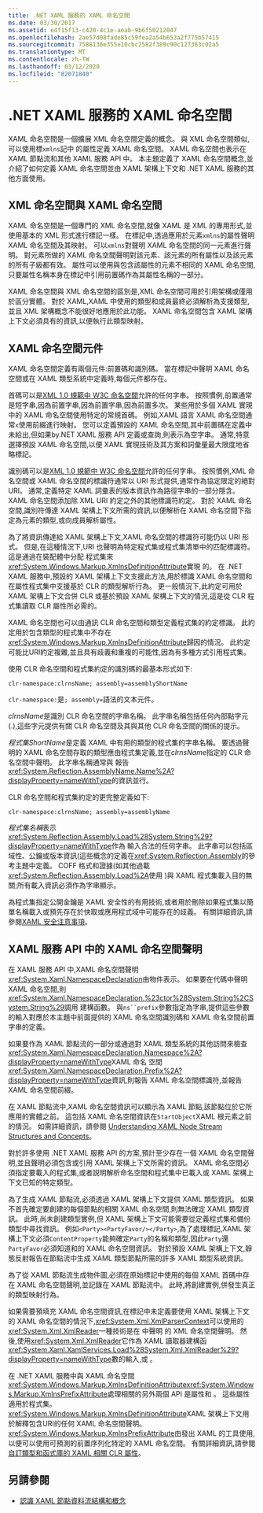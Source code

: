 ```yaml
---
title: .NET XAML 服務的 XAML 命名空間
ms.date: 03/30/2017
ms.assetid: e4f15f13-c420-4c1e-aeab-9b6f50212047
ms.openlocfilehash: 2ae57d08fade85c59fea2a54b653a2f775b57415
ms.sourcegitcommit: 7588136e355e10cbc2582f389c90c127363c02a5
ms.translationtype: MT
ms.contentlocale: zh-TW
ms.lasthandoff: 03/12/2020
ms.locfileid: "82071840"
---
```

# <a name="xaml-namespaces-for-net-xaml-services"></a>.NET XAML 服務的 XAML 命名空間
XAML 命名空間是一個擴展 XML 命名空間定義的概念。 與 XML 命名空間類似,可以使用標`xmlns`記中 的屬性定義 XAML 命名空間。 XAML 命名空間也表示在 XAML 節點流和其他 XAML 服務 API 中。 本主題定義了 XAML 命名空間概念,並介紹了如何定義 XAML 命名空間並由 XAML 架構上下文和 .NET XAML 服務的其他方面使用。  
  
## <a name="xml-namespace-and-xaml-namespace"></a>XML 命名空間與 XAML 命名空間  
 XAML 命名空間是一個專門的 XML 命名空間,就像 XAML 是 XML 的專用形式,並使用基本的 XML 形式進行標記一樣。 在標記中,透過應用於元素`xmlns`的屬性聲明 XAML 命名空間及其映射。 可以`xmlns`對聲明 XAML 命名空間的同一元素進行聲明。 對元素所做的 XAML 命名空間聲明對該元素、該元素的所有屬性以及該元素的所有子級都有效。 屬性可以使用與包含該屬性的元素不相同的 XAML 命名空間,只要屬性名稱本身在標記中引用前置碼作為其屬性名稱的一部分。  
  
 XAML 命名空間與 XML 命名空間的區別是,XML 命名空間可用於引用架構或僅用於區分實體。 對於 XAML,XAML 中使用的類型和成員最終必須解析為支援類型,並且 XML 架構概念不能很好地應用於此功能。 XAML 命名空間包含 XAML 架構上下文必須具有的資訊,以便執行此類型映射。  
  
## <a name="xaml-namespace-components"></a>XAML 命名空間元件  
 XAML 命名空間定義有兩個元件:前置碼和識別碼。 當在標記中聲明 XAML 命名空間或在 XAML 類型系統中定義時,每個元件都存在。  
  
 首碼可以是[XML 1.0 規範中 W3C 命名空間](https://www.w3.org/TR/REC-xml-names/)允許的任何字串。 按照慣例,前置通常是短字串,因為前置字串,因為前置字串,因為前置多次。 某些用於多個 XAML 實現中的 XAML 命名空間使用特定的常規首碼。 例如,XAML 語言 XAML 命名空間通常`x`使用前綴進行映射。 您可以定義預設的 XAML 命名空間,其中前置碼在定義中未給出,但如果by.NET XAML 服務 API 定義或查詢,則表示為空字串。 通常,特意選擇預設 XAML 命名空間,以便 XAML 實現技術及其方案和詞彙量最大限度地省略標記。  
  
 識別碼可以是[XML 1.0 規範中 W3C 命名空間](https://www.w3.org/TR/REC-xml-names/)允許的任何字串。 按照慣例,XML 命名空間或 XAML 命名空間的標識符通常以 URI 形式提供,通常作為協定限定的絕對 URI。 通常,定義特定 XAML 詞彙表的版本資訊作為路徑字串的一部分隱含。 XAML 命名空間添加除 XML URI 約定之外的其他標識符約定。 對於 XAML 命名空間,識別符傳達 XAML 架構上下文所需的資訊,以便解析在 XAML 命名空間下指定為元素的類型,或向成員解析屬性。  
  
 為了將資訊傳達給 XAML 架構上下文,XAML 命名空間的標識符可能仍以 URI 形式。 但是,在這種情況下,URI 也聲明為特定程式集或程式集清單中的匹配標識符。 這是通過在裝配體中分配 程式集來<xref:System.Windows.Markup.XmlnsDefinitionAttribute>實現 的。 在 .NET XAML 服務中,預設的 XAML 架構上下文支援此方法,用於標識 XAML 命名空間和在屬性程式集中支援基於 CLR 的類型解析行為。 更一般情況下,此約定可用於 XAML 架構上下文合併 CLR 或基於預設 XAML 架構上下文的情況,這是從 CLR 程式集讀取 CLR 屬性所必需的。  
  
 XAML 命名空間也可以由通訊 CLR 命名空間和類型定義程式集的約定標識。 此約定用於包含類型的程式集中不存在<xref:System.Windows.Markup.XmlnsDefinitionAttribute>歸因的情況。 此約定可能比URI約定複雜,並且具有歧義和重複的可能性,因為有多種方式引用程式集。  
  
 使用 CLR 命名空間和程式集約定的識別碼的最基本形式如下:  
  
 `clr-namespace:clrnsName; assembly=assemblyShortName`
  
 `clr-namespace:`是`; assembly=`語法的文本元件。  
  
 *clrnsName*是識別 CLR 命名空間的字串名稱。 此字串名稱包括任何內部點字元 (.),這些字元提供有關 CLR 命名空間及其與其他 CLR 命名空間的關係的提示。
  
 *程式集ShortName*是定義 XAML 中有用的類型的程式集的字串名稱。 要透過聲明的 XAML 命名空間存取的類型應由程式集定義,並在*clrnsName*指定的 CLR 命名空間中聲明。 此字串名稱通常與 報告<xref:System.Reflection.AssemblyName.Name%2A?displayProperty=nameWithType>的資訊並行。  
  
 CLR 命名空間和程式集約定的更完整定義如下:  
  
 `clr-namespace:clrnsName; assembly=assemblyName`
  
 *程式集名稱*表示<xref:System.Reflection.Assembly.Load%28System.String%29?displayProperty=nameWithType>作為 輸入合法的任何字串。 此字串可以包括區域性、公鑰或版本資訊(這些概念的定義在<xref:System.Reflection.Assembly>的參考主題中定義。 COFF 格式和證據(如其他過載<xref:System.Reflection.Assembly.Load%2A>使用 )與 XAML 程式集載入目的無關;所有載入資訊必須作為字串顯示。  
  
 為程式集指定公開金鑰是 XAML 安全性的有用技術,或者用於刪除如果程式集以簡單名稱載入或預先存在於快取或應用程式域中可能存在的歧義。 有關詳細資訊,請參閱[XAML 安全注意事項](security-considerations.md)。  
  
## <a name="xaml-namespace-declarations-in-the-xaml-services-api"></a>XAML 服務 API 中的 XAML 命名空間聲明  
 在 XAML 服務 API 中,XAML 命名空間聲明<xref:System.Xaml.NamespaceDeclaration>由物件表示。 如果要在代碼中聲明 XAML 命名空間,則<xref:System.Xaml.NamespaceDeclaration.%23ctor%28System.String%2CSystem.String%29>調用 建構函數。 與`ns``prefix`參數指定為字串,提供這些參數的輸入對應於本主題中前面提供的 XAML 命名空間識別碼和 XAML 命名空間前置字串的定義。  
  
 如果要作為 XAML 節點流的一部分或通過對 XAML 類型系統的其他訪問來檢查<xref:System.Xaml.NamespaceDeclaration.Namespace%2A?displayProperty=nameWithType>XAML 命名 空間<xref:System.Xaml.NamespaceDeclaration.Prefix%2A?displayProperty=nameWithType>資訊,則報告 XAML 命名空間標識符,並報告 XAML 命名空間前綴。  
  
 在 XAML 節點流中,XAML 命名空間資訊可以顯示為 XAML 節點,該節點位於它所應用的實體之前。 這包括 XAML 命名空間資訊在`StartObject`XAML 根元素之前的情況。 如需詳細資訊，請參閱 [Understanding XAML Node Stream Structures and Concepts](understanding-xaml-node-stream-structures-and-concepts.md)。  
  
 對於許多使用 .NET XAML 服務 API 的方案,預計至少存在一個 XAML 命名空間聲明,並且聲明必須包含或引用 XAML 架構上下文所需的資訊。 XAML 命名空間必須指定要載入的程式集,或者説明解析命名空間和程式集中已載入或 XAML 架構上下文已知的特定類型。  
  
 為了生成 XAML 節點流,必須透過 XAML 架構上下文提供 XAML 類型資訊。 如果不首先確定要創建的每個節點的相關 XAML 命名空間,則無法確定 XAML 類型資訊。 此時,尚未創建類型實例,但 XAML 架構上下文可能需要從定義程式集和備份類型中尋找資訊。 例如`<Party><PartyFavor/></Party>`,為了處理標記,XAML 架構上下文必須`ContentProperty`能夠確定`Party`的名稱和類型,因此`Party`還`PartyFavor`必須知道和的 XAML 命名空間資訊。 對於預設 XAML 架構上下文,靜態反射報告在節點流中生成 XAML 類型節點所需的許多 XAML 類型系統資訊。  
  
 為了從 XAML 節點流生成物件圖,必須在原始標記中使用的每個 XAML 首碼中存在 XAML 命名空間聲明,並記錄在 XAML 節點流中。 此時,將創建實例,併發生真正的類型映射行為。  
  
 如果需要預填充 XAML 命名空間資訊,在標記中未定義要使用 XAML 架構上下文的 XAML 命名空間的情況下,<xref:System.Xml.XmlParserContext>可以使用的<xref:System.Xml.XmlReader>一種技術是在 中聲明 的 XML 命名空間聲明。 然後,使用<xref:System.Xml.XmlReader>它作為 XAML 讀取器建構函<xref:System.Xaml.XamlServices.Load%28System.Xml.XmlReader%29?displayProperty=nameWithType>數的輸入,或 。  
  
 在 .NET XAML 服務中與 XAML 命名空間<xref:System.Windows.Markup.XmlnsDefinitionAttribute><xref:System.Windows.Markup.XmlnsPrefixAttribute>處理相關的另外兩個 API 是屬性和 。 這些屬性適用於程式集。 <xref:System.Windows.Markup.XmlnsDefinitionAttribute>XAML 架構上下文用於解釋包含URI的任何 XAML 命名空間聲明。 <xref:System.Windows.Markup.XmlnsPrefixAttribute>由發出 XAML 的工具使用,以便可以使用可預測的前置序列化特定的 XAML 命名空間。 有關詳細資訊,請參閱[自訂類型和函式庫的 XAML 相關 CLR 屬性](clr-attributes-with-custom-types-and-libraries.md)。  
  
## <a name="see-also"></a>另請參閱

- [認識 XAML 節點資料流結構和概念](understanding-xaml-node-stream-structures-and-concepts.md)

